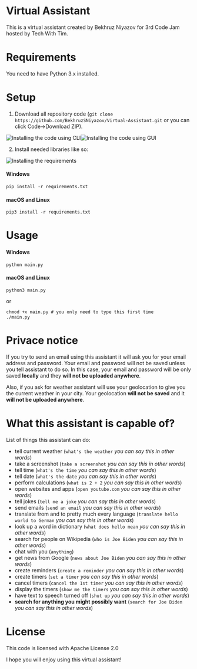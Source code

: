 # Virtual Assistant
This is a virtual assistant created by Bekhruz Niyazov for 3rd Code Jam hosted by Tech With Tim.
# Requirements
You need to have Python 3.x installed.
# Setup
1. Download all repository code (`git clone https://github.com/BekhruzSNiyazov/Virtual-Assistant.git` or you can click Code->Download ZIP).

![Installing the code using CLI](https://firebasestorage.googleapis.com/v0/b/file-sharing-7dcf2.appspot.com/o/Peek%202021-01-21%2012-49.gif?alt=media&token=ffa982ea-5df0-4191-b1a1-36ac0b126f85)![Installing the code using GUI](https://firebasestorage.googleapis.com/v0/b/file-sharing-7dcf2.appspot.com/o/Peek%202021-01-21%2013-21.gif?alt=media&token=c56c8dae-e331-4676-ac77-00394a639f75)

2. Install needed libraries like so:

![Installing the requirements](https://firebasestorage.googleapis.com/v0/b/file-sharing-7dcf2.appspot.com/o/Peek%202021-01-21%2012-53.gif?alt=media&token=e2d81a83-0d3b-433d-93c3-1ca44dd6e089)
#### Windows
```
pip install -r requirements.txt
```
#### macOS and Linux
```
pip3 install -r requirements.txt
```
# Usage
#### Windows
```
python main.py
```
#### macOS and Linux
```
python3 main.py
```
or
```
chmod +x main.py # you only need to type this first time
./main.py
```
# Privace notice
If you try to send an email using this assistant it will ask you for your email address and password.
Your email and password will not be saved unless you tell assistant to do so.
In this case, your email and password will be only saved **locally** and they **will not be uploaded anywhere**.

Also, if you ask for weather assistant will use your geolocation to give you the current weather in your city. Your geolocation **will not be saved** and it **will not be uploaded anywhere**.

# What this assistant is capable of?
List of things this assistant can do:
- tell current weather (`what's the weather` *you can say this in other words*)
- take a screenshot (`take a screenshot` *you can say this in other words*)
- tell time (`what's the time` *you can say this in other words*)
- tell date (`what's the date` *you can say this in other words*)
- perform calculations (`what is 2 + 2` *you can say this in other words*)
- open websites and apps (`open youtube.com` *you can say this in other words*)
- tell jokes (`tell me a joke` *you can say this in other words*)
- send emails (`send an email` *you can say this in other words*)
- translate from and to pretty much every language (`translate hello world to German` *you can say this in other words*)
- look up a word in dictionary (`what does hello mean` *you can say this in other words*)
- search for people on Wikipedia (`who is Joe Biden` *you can say this in other words*)
- chat with you (`anything`)
- get news from Google (`news about Joe Biden` *you can say this in other words*)
- create reminders (`create a reminder` *you can say this in other words*)
- create timers (`set a timer` *you can say this in other words*)
- cancel timers (`cancel the 1st timer` *you can say this in other words*)
- display the timers (`show me the timers` *you can say this in other words*)
- have text to speech turned off (`shut up` *you can say this in other words*)
- **search for anything you might possibly want** (`search for Joe Biden` *you can say this in other words*)

# License
This code is licensed with Apache License 2.0


I hope you will enjoy using this virtual assistant!

